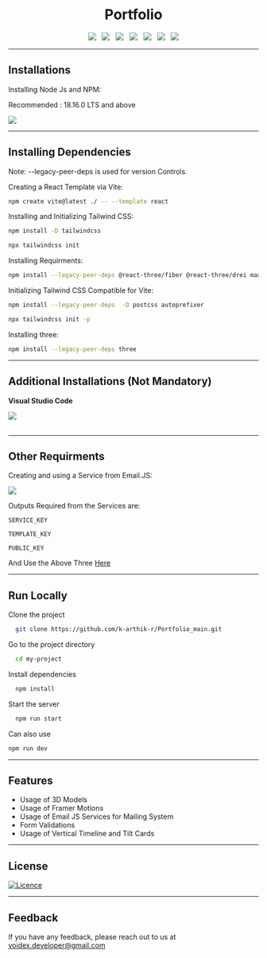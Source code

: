 <h1 align='center'>Portfolio</h1>

<div align='center'>
  <a><img src="https://img.shields.io/badge/vite-%23646CFF.svg?style=for-the-badge&logo=vite&logoColor=white"></a> &nbsp;
  <a><img src="https://img.shields.io/badge/react-%2320232a.svg?style=for-the-badge&logo=react&logoColor=%2361DAFB"></a> &nbsp;
  <a><img src="https://img.shields.io/badge/node.js-6DA55F?style=for-the-badge&logo=node.js&logoColor=white"></a> &nbsp;
  <a><img src="https://img.shields.io/badge/tailwindcss-%2338B2AC.svg?style=for-the-badge&logo=tailwind-css&logoColor=white"></a> &nbsp;
  <a><img src="https://img.shields.io/badge/threejs-black?style=for-the-badge&logo=three.js&logoColor=white"></a> &nbsp;
  <a><img src="https://img.shields.io/badge/Framer Motions-FF5C5C?style=for-the-badge"></a> &nbsp;
  <a><img src="https://img.shields.io/badge/emailjs-FFA500?style=for-the-badge"></a>
</div>

-------------------------------------

## Installations

Installing Node Js and NPM:

Recommended : 18.16.0 LTS and above

<a href="https://nodejs.org/en" alt="node js">
        <img src="https://img.shields.io/badge/node.js-6DA55F?style=for-the-badge&logo=node.js&logoColor=white" /></a>
        
-------------------------------------

## Installing Dependencies

Note: --legacy-peer-deps is used for version Controls.


Creating a React Template via Vite:

```bash
npm create vite@latest ./ -- --template react

```

Installing and Initializing Tailwind CSS:
```bash
npm install -D tailwindcss

npx tailwindcss init

```

Installing Requirments:
```bash
npm install --legacy-peer-deps @react-three/fiber @react-three/drei maath react-tilt react-vertical-timeline-component @emailjs/browser framer-motion react-router-dom
```

Initializing Tailwind CSS Compatible for Vite:
```bash
npm install --legacy-peer-deps  -D postcss autoprefixer

npx tailwindcss init -p

```

Installing three:
```bash
npm install --legacy-peer-deps three
```

-------------------------------------

## Additional Installations (Not Mandatory)

**Visual Studio Code**  

<a href="https://code.visualstudio.com/" alt="VS Code">
        <img src="https://img.shields.io/badge/Visual%20Studio%20Code-0078d7.svg?style=for-the-badge&logo=visual-studio-code&logoColor=white" /></a><br>
<br> 

-------------------------------------

## Other Requirments
Creating and using a Service from Email.JS:

<a href="https://www.emailjs.com/" alt="Email.js">
  <img src="https://img.shields.io/badge/emailjs-FFA500?style=for-the-badge"></a>
  
Outputs Required from the Services are:

`SERVICE_KEY`

`TEMPLATE_KEY`

`PUBLIC_KEY`

And Use the Above Three [Here](src/components/Contact.jsx)

-------------------------------------

## Run Locally

Clone the project

```bash
  git clone https://github.com/k-arthik-r/Portfolio_main.git
```

Go to the project directory

```bash
  cd my-project
```

Install dependencies

```bash
  npm install
```

Start the server

```bash
  npm run start
```
Can also use 

 ```bash
 npm run dev
 ```
-------------------------------------

## Features
- Usage of 3D Models
- Usage of Framer Motions
- Usage of Email JS Services for Mailing System
- Form Validations
- Usage of Vertical Timeline and Tilt Cards

-------------------------------------

## License

[![Licence](https://img.shields.io/github/license/Ileriayo/markdown-badges?style=for-the-badge)](./LICENSE)

-------------------------------------

## Feedback
If you have any feedback, please reach out to us at voidex.developer@gmail.com
